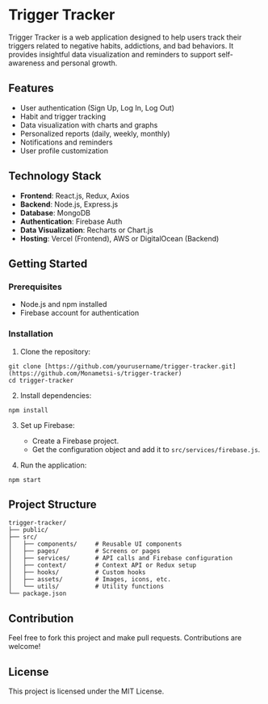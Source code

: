 # Trigger Tracker

Trigger Tracker is a web application designed to help users track their triggers related to negative habits, addictions, and bad behaviors. It provides insightful data visualization and reminders to support self-awareness and personal growth.

## Features

- User authentication (Sign Up, Log In, Log Out)
- Habit and trigger tracking
- Data visualization with charts and graphs
- Personalized reports (daily, weekly, monthly)
- Notifications and reminders
- User profile customization

## Technology Stack

- **Frontend**: React.js, Redux, Axios
- **Backend**: Node.js, Express.js
- **Database**: MongoDB
- **Authentication**: Firebase Auth
- **Data Visualization**: Recharts or Chart.js
- **Hosting**: Vercel (Frontend), AWS or DigitalOcean (Backend)

## Getting Started

### Prerequisites

- Node.js and npm installed
- Firebase account for authentication

### Installation

1. Clone the repository:
```
git clone [https://github.com/yourusername/trigger-tracker.git](https://github.com/Monametsi-s/trigger-tracker)
cd trigger-tracker
```

2. Install dependencies:
```
npm install
```

3. Set up Firebase:
   - Create a Firebase project.
   - Get the configuration object and add it to `src/services/firebase.js`.

4. Run the application:
```
npm start
```

## Project Structure

```
trigger-tracker/
├── public/          
├── src/
│   ├── components/     # Reusable UI components
│   ├── pages/          # Screens or pages
│   ├── services/       # API calls and Firebase configuration
│   ├── context/        # Context API or Redux setup
│   ├── hooks/          # Custom hooks
│   ├── assets/         # Images, icons, etc.
│   └── utils/          # Utility functions
└── package.json
```

## Contribution

Feel free to fork this project and make pull requests. Contributions are welcome!

## License

This project is licensed under the MIT License.
